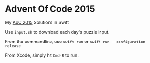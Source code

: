 # Advent Of Code 2015

My [AoC 2015](https://adventofcode.com/2015) Solutions in Swift

Use `input.sh` to download each day's puzzle input.

From the commandline, use `swift run` or `swift run --configuration release`

From Xcode, simply hit `Cmd-R` to run.
